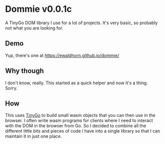 # Dommie v0.0.1c
A TinyGo DOM library I use for a lot of projects. It's very basic, so probably
not what you are looking for.

## Demo
Yup, there's one at <https://ewaldhorn.github.io/dommie/>

## Why though
I don't know, really. This started as a quick helper and now it's a thing. Sorry.

## How
This uses [TinyGo](https://tinygo.org/) to build small wasm objects that you can
then use in the browser. I often write wasm programs for clients where I need to
interact with the DOM in the browser from Go.  So I decided to combine all the
different little bits and pieces of code I have into a single library so that I
can maintain it in just one place.
